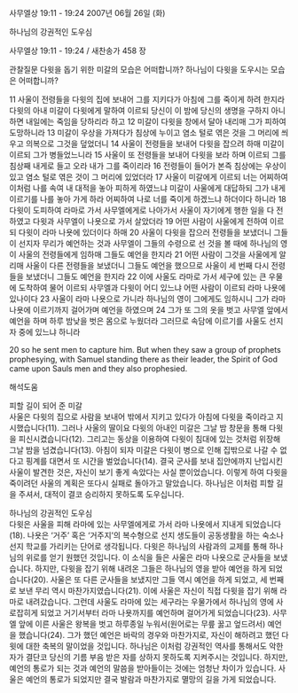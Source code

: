 사무엘상 19:11 - 19:24 
2007년 06월 26일 (화)

하나님의 강권적인 도우심



사무엘상 19:11 - 19:24 / 새찬송가 458 장


관찰질문
다윗을 돕기 위한 미갈의 모습은 어떠합니까?
하나님이 다윗을 도우시는 모습은 어떠합니까?

11 사울이 전령들을 다윗의 집에 보내어 그를 지키다가 아침에 그를 죽이게 하려 한지라 다윗의 아내 미갈이 다윗에게 말하여 이르되 당신이 이 밤에 당신의 생명을 구하지 아니하면 내일에는 죽임을 당하리라 하고 12 미갈이 다윗을 창에서 달아 내리매 그가 피하여 도망하니라 13 미갈이 우상을 가져다가 침상에 누이고 염소 털로 엮은 것을 그 머리에 씌우고 의복으로 그것을 덮었더니 14 사울이 전령들을 보내어 다윗을 잡으려 하매 미갈이 이르되 그가 병들었느니라 15 사울이 또 전령들을 보내어 다윗을 보라 하며 이르되 그를 침상째 내게로 들고 오라 내가 그를 죽이리라 16 전령들이 들어가 본즉 침상에는 우상이 있고 염소 털로 엮은 것이 그 머리에 있었더라 17 사울이 미갈에게 이르되 너는 어찌하여 이처럼 나를 속여 내 대적을 놓아 피하게 하였느냐 미갈이 사울에게 대답하되 그가 내게 이르기를 나를 놓아 가게 하라 어찌하여 나로 너를 죽이게 하겠느냐 하더이다 하니라 18 다윗이 도피하여 라마로 가서 사무엘에게로 나아가서 사울이 자기에게 행한 일을 다 전하였고 다윗과 사무엘이 나욧으로 가서 살았더라 19 어떤 사람이 사울에게 전하여 이르되 다윗이 라마 나욧에 있더이다 하매 20 사울이 다윗을 잡으러 전령들을 보냈더니 그들이 선지자 무리가 예언하는 것과 사무엘이 그들의 수령으로 선 것을 볼 때에 하나님의 영이 사울의 전령들에게 임하매 그들도 예언을 한지라 21 어떤 사람이 그것을 사울에게 알리매 사울이 다른 전령들을 보냈더니 그들도 예언을 했으므로 사울이 세 번째 다시 전령들을 보냈더니 그들도 예언을 한지라 22 이에 사울도 라마로 가서 세구에 있는 큰 우물에 도착하여 물어 이르되 사무엘과 다윗이 어디 있느냐 어떤 사람이 이르되 라마 나욧에 있나이다 23 사울이 라마 나욧으로 가니라 하나님의 영이 그에게도 임하시니 그가 라마 나욧에 이르기까지 걸어가며 예언을 하였으며 24 그가 또 그의 옷을 벗고 사무엘 앞에서 예언을 하며 하루 밤낮을 벗은 몸으로 누웠더라 그러므로 속담에 이르기를 사울도 선지자 중에 있느냐 하니라  

20 so he sent men to capture him. But when they saw a group of prophets prophesying, with Samuel standing there as their leader, the Spirit of God came upon Sauls men and they also prophesied.

해석도움





피할 길이 되어 준 미갈  
사울은 다윗의 집으로 사람을 보내어 밖에서 지키고 있다가 아침에 다윗을 죽이라고 지시했습니다(11). 그러나 사울의 딸이요 다윗의 아내인 미갈은 그날 밤 창문을 통해 다윗을 피신시켰습니다(12). 그리고는 동상을 이용하여 다윗이 침대에 있는 것처럼 위장해 그날 밤을 넘겼습니다(13). 아침이 되자 미갈은 다윗이 병으로 인해 집밖으로 나갈 수 없다고 핑계를 대면서 또 시간을 벌었습니다(14). 결국 군사를 보내 집안에까지 난입시킨 사울이 발견한 것은, 자신이 보기 좋게 속았다는 사실 뿐이었습니다. 이렇게 하여 다윗을 죽이려던 사울의 계획은 또다시 실패로 돌아가고 말았습니다. 하나님은 이처럼 피할 길을 주셔서, 대적이 결코 승리하지 못하도록 도우십니다.  

하나님의 강권적인 도우심  
다윗은 사울을 피해 라마에 있는 사무엘에게로 가서 라마 나욧에서 지내게 되었습니다(18).  나욧은 ‘거주’ 혹은 ‘거주지’의 복수형으로 선지 생도들이 공동생활을 하는 숙소나 선지 학교를 가리키는 단어로 생각됩니다. 다윗은 하나님의 사람과의 교제를 통해 하나님의 위로를 얻기 원했던 것입니다. 이 소식을 들은 사울은 라마 나욧으로 군사들을 보냈습니다. 하지만, 다윗을 잡기 위해 내려온 그들은 하나님의 영을 받아 예언을 하게 되었습니다(20). 사울은 또 다른 군사들을 보냈지만 그들 역시 예언을 하게 되었고, 세 번째로 보낸 무리 역시 마찬가지였습니다(21). 이에 사울은 자신이 직접 다윗을 잡기 위해 라마로 내려갔습니다. 그런데 사울도 라마에 있는 세구라는 우물가에서 하나님의 영에 사로잡히게 되었고 거기서부터 라마 나욧까지를 예언하며 걸어가게 되었습니다(23). 사무엘 앞에 이른 사울은 왕복을 벗고 하루종일 누워서(원어로는 무릎 꿇고 엎드려서) 예언을 했습니다(24). 그가 했던 예언은 바락의 경우와 마찬가지로, 자신이 해하려고 했던 다윗에 대한 축복의 말이었을 것입니다. 하나님은 이처럼 강권적인 역사를 통해서도 악한 자가 결단코 당신의 기름 부음 받은 자를 상하지 못하도록 지켜주시는 것입니다. 하지만, 예언의 통로가 되는 것과 예언의 말씀을 받아들이는 것에는 엄청난 차이가 있습니다. 사울은 예언의 통로가 되었지만 결국 발람과 마찬가지로 멸망의 길을 가게 되었습니다.